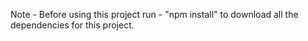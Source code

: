 Note - Before using this project run - "npm install" to download all the dependencies for this project.
